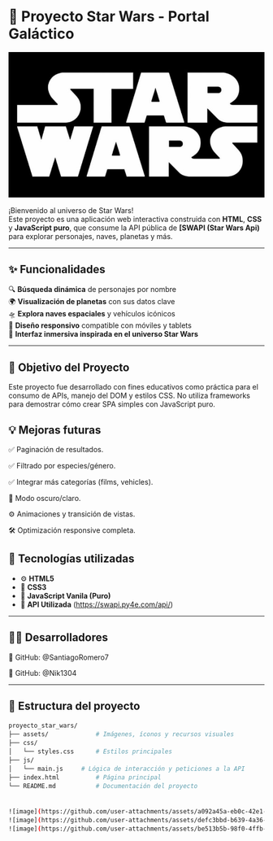 # 🌌 Proyecto Star Wars - Portal Galáctico

![alt text](image.png)

¡Bienvenido al universo de Star Wars!  
Este proyecto es una aplicación web interactiva construida con **HTML**, **CSS** y **JavaScript puro**, que consume la API pública de **[SWAPI (Star Wars Api)** para explorar personajes, naves, planetas y más.

---

## ✨ Funcionalidades

🔍 **Búsqueda dinámica** de personajes por nombre  
🌍 **Visualización de planetas** con sus datos clave  
🛸 **Explora naves espaciales** y vehículos icónicos  
📱 **Diseño responsivo** compatible con móviles y tablets  
🌙 **Interfaz inmersiva inspirada en el universo Star Wars**

---

## 🎯 Objetivo del Proyecto
Este proyecto fue desarrollado con fines educativos como práctica para el consumo de APIs, manejo del DOM y estilos CSS. No utiliza frameworks para demostrar cómo crear SPA simples con JavaScript puro.

## 💡 Mejoras futuras

✅ Paginación de resultados.

✅ Filtrado por especies/género.

✅ Integrar más categorías (films, vehicles).

🌈 Modo oscuro/claro.

⚙️ Animaciones y transición de vistas.

🛠️ Optimización responsive completa.


## 🧠 Tecnologías utilizadas

- ⚙️ **HTML5**
- 🎨 **CSS3**
- 🧠 **JavaScript Vanila (Puro)**
- 🔗 **API Utilizada** (https://swapi.py4e.com/api/)

---

## 👨‍💻 Desarrolladores 


🔗 GitHub: @SantiagoRomero7

🔗 GitHub: @Nik1304

---



## 📁 Estructura del proyecto

```bash
proyecto_star_wars/
├── assets/             # Imágenes, íconos y recursos visuales
├── css/
│   └── styles.css      # Estilos principales
├── js/
│   └── main.js     # Lógica de interacción y peticiones a la API
├── index.html          # Página principal
└── README.md           # Documentación del proyecto


![image](https://github.com/user-attachments/assets/a092a45a-eb0c-42e1-9b2a-2dbadaf656cc)
![image](https://github.com/user-attachments/assets/defc3bbd-b639-4a36-b91c-b3ec996ebe09)
![image](https://github.com/user-attachments/assets/be513b5b-98f0-4ffb-aa0a-9492faec8d04)






